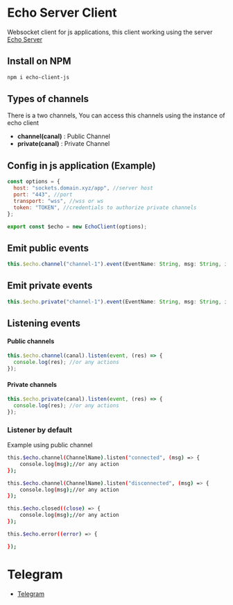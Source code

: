 # Echo Server Client

Websocket client for js applications, this client working using the server [Echo Server](https://gitlab.com/elyerr/echo-server)

## Install on NPM

```bash
npm i echo-client-js
```

## Types of channels

There is a two channels, You can access this channels using the instance of echo client

- **channel(canal)** : Public Channel
- **private(canal)** : Private Channel

## Config in js application (Example)

```js
const options = {
  host: "sockets.domain.xyz/app", //server host
  port: "443", //port
  transport: "wss", //wss or ws
  token: "TOKEN", //credentials to authorize private channels
};

export const $echo = new EchoClient(options);
```

## Emit public events

```js
this.$echo.channel("channel-1").event(EventName: String, msg: String, id: string);
```

## Emit private events

```js
this.$echo.private("channel-1").event(EventName: String, msg: String, id: string);
```

## Listening events

#### Public channels

```js
this.$echo.channel(canal).listen(event, (res) => {
  console.log(res); //or any actions
});
```

#### Private channels

```js
this.$echo.private(canal).listen(event, (res) => {
  console.log(res); //or any actions
});
```

### Listener by default

Example using public channel

```sh
this.$echo.channel(ChannelName).listen("connected", (msg) => {
    console.log(msg);//or any action
});

this.$echo.channel(ChannelName).listen("disconnected", (msg) => {
    console.log(msg);//or any action
});

this.$echo.closed((close) => {
    console.log(msg);//or any action
});

this.$echo.error((error) => {

});
```

# Telegram
- [Telegram](https://t.me/elyerr)

